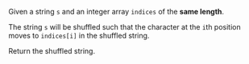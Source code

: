 Given a string `s` and an integer array `indices` of the **same length**.

The string `s` will be shuffled such that the character at the `i`th position moves to `indices[i]` in the shuffled string.

Return the shuffled string.